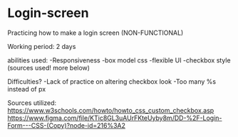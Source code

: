 # Login-screen
Practicing how to make a login screen (NON-FUNCTIONAL)

Working period: 2 days

abilities used:
-Responsiveness
-box model css
-flexible UI
-checkbox style (sources used! more below)

Difficulties?
-Lack of practice on altering checkbox look
-Too many %s instead of px

Sources utilized:
https://www.w3schools.com/howto/howto_css_custom_checkbox.asp
https://www.figma.com/file/KTic8GL3uAUrFKteUyby8m/DD-%2F-Login-Form---CSS-(Copy)?node-id=216%3A2